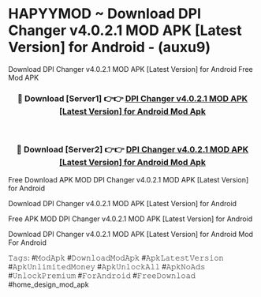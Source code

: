 # HAPYYMOD ~ Download DPI Changer v4.0.2.1 MOD APK [Latest Version] for Android - (auxu9)
Download DPI Changer v4.0.2.1 MOD APK [Latest Version] for Android Free Mod APK

<div align="center">
<h3>🔴 Download [Server1] 👉👉 <a href="https://apk-comot.site?title=DPI_Changer_v4.0.2.1_MOD_APK_[Latest_Version]_for_Android">DPI Changer v4.0.2.1 MOD APK [Latest Version] for Android Mod Apk</a></h3><br>

<h3>🔴 Download [Server2] 👉👉 <a href="https://apk-comot.site?title=DPI_Changer_v4.0.2.1_MOD_APK_[Latest_Version]_for_Android">DPI Changer v4.0.2.1 MOD APK [Latest Version] for Android Mod Apk</a></h3>
</div>


Free Download APK MOD DPI Changer v4.0.2.1 MOD APK [Latest Version] for Android

Download DPI Changer v4.0.2.1 MOD APK [Latest Version] for Android 

Free APK MOD DPI Changer v4.0.2.1 MOD APK [Latest Version] for Android 

Download DPI Changer v4.0.2.1 MOD APK [Latest Version] for Android Mod For Android

𝚃𝚊𝚐𝚜: #𝙼𝚘𝚍𝙰𝚙𝚔 #𝙳𝚘𝚠𝚗𝚕𝚘𝚊𝚍𝙼𝚘𝚍𝙰𝚙𝚔 #𝙰𝚙𝚔𝙻𝚊𝚝𝚎𝚜𝚝𝚅𝚎𝚛𝚜𝚒𝚘𝚗 #𝙰𝚙𝚔𝚄𝚗𝚕𝚒𝚖𝚒𝚝𝚎𝚍𝙼𝚘𝚗𝚎𝚢 #𝙰𝚙𝚔𝚄𝚗𝚕𝚘𝚌𝚔𝙰𝚕𝚕 #𝙰𝚙𝚔𝙽𝚘𝙰𝚍𝚜 #𝚄𝚗𝚕𝚘𝚌𝚔𝙿𝚛𝚎𝚖𝚒𝚞𝚖 #𝙵𝚘𝚛𝙰𝚗𝚍𝚛𝚘𝚒𝚍 #𝙵𝚛𝚎𝚎𝙳𝚘𝚠𝚗𝚕𝚘𝚊𝚍 #home_design_mod_apk
